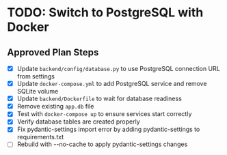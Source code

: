 # TODO: Switch to PostgreSQL with Docker

## Approved Plan Steps
- [x] Update `backend/config/database.py` to use PostgreSQL connection URL from settings
- [x] Update `docker-compose.yml` to add PostgreSQL service and remove SQLite volume
- [x] Update `backend/Dockerfile` to wait for database readiness
- [x] Remove existing `app.db` file
- [x] Test with `docker-compose up` to ensure services start correctly
- [x] Verify database tables are created properly
- [x] Fix pydantic-settings import error by adding pydantic-settings to requirements.txt
- [ ] Rebuild with --no-cache to apply pydantic-settings changes
